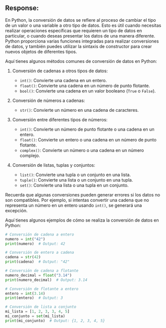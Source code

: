 ## Response:
En Python, la conversión de datos se refiere al proceso de cambiar el tipo de un valor o una variable a otro tipo de datos. Esto es útil cuando necesitas realizar operaciones específicas que requieren un tipo de datos en particular, o cuando deseas presentar los datos de una manera diferente. Python proporciona varias funciones integradas para realizar conversiones de datos, y también puedes utilizar la sintaxis de constructor para crear nuevos objetos de diferentes tipos.

Aquí tienes algunos métodos comunes de conversión de datos en Python:

1. Conversión de cadenas a otros tipos de datos:

   * `int()`: Convierte una cadena en un entero.
   * `float()`: Convierte una cadena en un número de punto flotante.
   * `bool()`: Convierte una cadena en un valor booleano (`True` o `False`).

2. Conversión de números a cadenas:

   * `str()`: Convierte un número en una cadena de caracteres.

3. Conversión entre diferentes tipos de números:

   * `int()`: Convierte un número de punto flotante o una cadena en un entero.
   * `float()`: Convierte un entero o una cadena en un número de punto flotante.
   * `complex()`: Convierte un número o una cadena en un número complejo.

4. Conversión de listas, tuplas y conjuntos:

   * `list()`: Convierte una tupla o un conjunto en una lista.
   * `tuple()`: Convierte una lista o un conjunto en una tupla.
   * `set()`: Convierte una lista o una tupla en un conjunto.

Recuerda que algunas conversiones pueden generar errores si los datos no son compatibles. Por ejemplo, si intentas convertir una cadena que no representa un número en un entero usando `int()`, se generará una excepción.

Aquí tienes algunos ejemplos de cómo se realiza la conversión de datos en Python:

```python
# Conversión de cadena a entero
numero = int("42")
print(numero)  # Output: 42

# Conversión de entero a cadena
cadena = str(42)
print(cadena)  # Output: "42"

# Conversión de cadena a flotante
numero_decimal = float("3.14")
print(numero_decimal)  # Output: 3.14

# Conversión de flotante a entero
entero = int(3.14)
print(entero)  # Output: 3

# Conversión de lista a conjunto
mi_lista = [1, 2, 3, 3, 4, 5]
mi_conjunto = set(mi_lista)
print(mi_conjunto)  # Output: {1, 2, 3, 4, 5}
```
